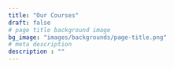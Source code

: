 ```yaml
---
title: "Our Courses"
draft: false
# page title background image
bg_image: "images/backgrounds/page-title.png"
# meta description
description : ""
---
```

